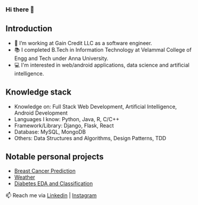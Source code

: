 ### Hi there 👋

## Introduction
- 🔭 I’m working at Gain Credit LLC as a software engineer.
- 📚 I completed B.Tech in Information Technology at Velammal College of Engg and Tech under Anna University.
- 💻 I'm interested in web/android applications, data science and artificial intelligence.

## Knowledge stack
- Knowledge on: Full Stack Web Development, Artificial Intelligence, Android Development
- Languages I know: Python, Java, R, C/C++
- Framework/Library: Django, Flask, React
- Database: MySQL, MongoDB
- Others: Data Structures and Algorithms, Design Patterns, TDD

## Notable personal projects
- [Breast Cancer Prediction](https://github.com/SridharCR/Breast-Cancer-Predictor)
- [Weather](https://github.com/SridharCR/Weather)
- [Diabetes EDA and Classification](https://github.com/SridharCR/Diabetes_Prediction)



📫 Reach me via [Linkedin](https://www.linkedin.com/in/sridharcr/) | [Instagram](https://www.instagram.com/crsridhar23/)
<!--
**SridharCR/SridharCR** is a ✨ _special_ ✨ repository because its `README.md` (this file) appears on your GitHub profile.

Here are some ideas to get you started:

- 🔭 I’m currently working on ...
- 🌱 I’m currently learning ...
- 👯 I’m looking to collaborate on ...
- 🤔 I’m looking for help with ...
- 💬 Ask me about ...
- 📫 How to reach me: ...
- 😄 Pronouns: ...
- ⚡ Fun fact: ...
-->
